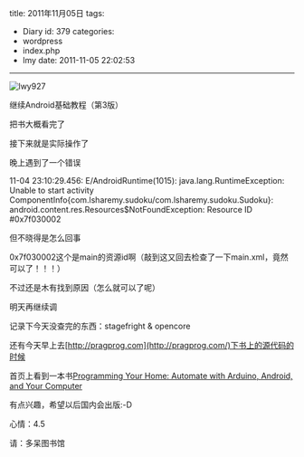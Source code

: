 title: 2011年11月05日
tags:
  - Diary
id: 379
categories:
  - wordpress
  - index.php
  - lmy
date: 2011-11-05 22:02:53
---

![](http://localhostr.com/file/N4kaV5V/lwy927.jpg "lwy927")

继续Android基础教程（第3版）

把书大概看完了

接下来就是实际操作了

<!--more-->

晚上遇到了一个错误

11-04 23:10:29.456: E/AndroidRuntime(1015): java.lang.RuntimeException: Unable to start activity ComponentInfo{com.lsharemy.sudoku/com.lsharemy.sudoku.Sudoku}: android.content.res.Resources$NotFoundException: Resource ID #0x7f030002

但不晓得是怎么回事

0x7f030002这个是main的资源id啊（敲到这又回去检查了一下main.xml，竟然可以了！！！）

不过还是木有找到原因（怎么就可以了呢）

明天再继续调

记录下今天没查完的东西：stagefright &amp; opencore

还有今天早上去[http://pragprog.com](http://pragprog.com/)下书上的源代码的时候

首页上看到一本书[Programming Your Home: Automate with Arduino, Android, and Your Computer](http://pragprog.com/book/mrhome/programming-your-home)

有点兴趣，希望以后国内会出版:-D

心情：4.5

请：多呆图书馆